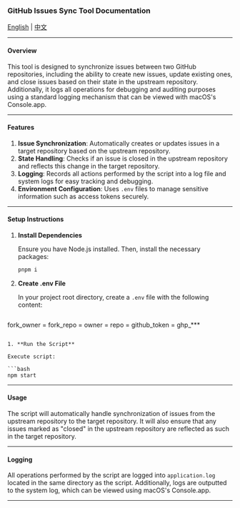 ### GitHub Issues Sync Tool Documentation

[English](README.md) | [中文](README.cn.md)

---

#### Overview

This tool is designed to synchronize issues between two GitHub repositories, including the ability to create new issues, update existing ones, and close issues based on their state in the upstream repository. Additionally, it logs all operations for debugging and auditing purposes using a standard logging mechanism that can be viewed with macOS's Console.app.

---

#### Features

1. **Issue Synchronization**: Automatically creates or updates issues in a target repository based on the upstream repository.
2. **State Handling**: Checks if an issue is closed in the upstream repository and reflects this change in the target repository.
3. **Logging**: Records all actions performed by the script into a log file and system logs for easy tracking and debugging.
4. **Environment Configuration**: Uses `.env` files to manage sensitive information such as access tokens securely.

---

#### Setup Instructions

1. **Install Dependencies**

   Ensure you have Node.js installed. Then, install the necessary packages:

   ```bash
   pnpm i
   ```

2. **Create .env File**

   In your project root directory, create a `.env` file with the following content:

   ```
  fork_owner =
   fork_repo =
   owner =
   repo =
   github_token = ghp_***
   ```

1. **Run the Script**

   Execute script:

   ```bash
   npm start
   ```

---

#### Usage

The script will automatically handle synchronization of issues from the upstream repository to the target repository. It will also ensure that any issues marked as "closed" in the upstream repository are reflected as such in the target repository.

---

#### Logging

All operations performed by the script are logged into `application.log` located in the same directory as the script. Additionally, logs are outputted to the system log, which can be viewed using macOS's Console.app.

---
